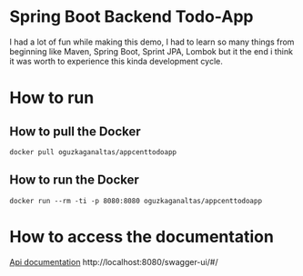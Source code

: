# Spring Boot Backend Todo-App

I had a lot of fun while making this demo, I had to learn so many things from beginning like Maven, Spring Boot, Sprint JPA, Lombok but it the end i think it was worth to experience this kinda development cycle.


# How to run

## How to pull the Docker

    docker pull oguzkaganaltas/appcenttodoapp

## How to run the Docker

    docker run --rm -ti -p 8080:8080 oguzkaganaltas/appcenttodoapp


# How to access the documentation

[Api documentation](http://localhost:8080/swagger-ui/#/)
http://localhost:8080/swagger-ui/#/
